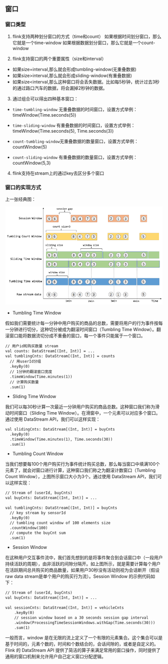 
## 窗口

### 窗口类型
1. flink支持两种划分窗口的方式（time和count）    如果根据时间划分窗口，那么它就是一个time-window    如果根据数据划分窗口，那么它就是一个count-window

2. flink支持窗口的两个重要属性（size和interval）    

* 如果size=interval,那么就会形成tumbling-window(无重叠数据)    
* 如果size>interval,那么就会形成sliding-window(有重叠数据)    
* 如果size<interval,那么这种窗口将会丢失数据。比如每5秒钟，统计过去3秒的通过路口汽车的数据，将会漏掉2秒钟的数据。

3. 通过组合可以得出四种基本窗口：

* `time-tumbling-window` 无重叠数据的时间窗口，设置方式举例：timeWindow(Time.seconds(5)) 
   
* `time-sliding-window`  有重叠数据的时间窗口，设置方式举例：timeWindow(Time.seconds(5), Time.seconds(3)) 


* `count-tumbling-window`无重叠数据的数量窗口，设置方式举例：countWindow(5)    



* `count-sliding-window` 有重叠数据的数量窗口，设置方式举例：countWindow(5,3)
 
4. flink支持在stream上的通过key去区分多个窗口

      
### 窗口的实现方式 

上一张经典图：


![1ee4f402b32040ef6ed9dcc44a212078](images/8-Flink中的窗口.resources/CD34BCB4-E2D4-41AD-B8E7-B6EFDB0BAB82.png)


* Tumbling Time Window

假如我们需要统计每一分钟中用户购买的商品的总数，需要将用户的行为事件按每一分钟进行切分，这种切分被成为翻滚时间窗口（Tumbling Time Window）。翻滚窗口能将数据流切分成不重叠的窗口，每一个事件只能属于一个窗口。

```
// 用户id和购买数量 stream
val counts: DataStream[(Int, Int)] = ...
val tumblingCnts: DataStream[(Int, Int)] = counts
  // 用userId分组
  .keyBy(0) 
  // 1分钟的翻滚窗口宽度
  .timeWindow(Time.minutes(1))
  // 计算购买数量
  .sum(1) 
```

* Sliding Time Window

我们可以每30秒计算一次最近一分钟用户购买的商品总数。这种窗口我们称为滑动时间窗口（Sliding Time Window）。在滑窗中，一个元素可以对应多个窗口。通过使用 DataStream API，我们可以这样实现：

```
val slidingCnts: DataStream[(Int, Int)] = buyCnts
  .keyBy(0) 
  .timeWindow(Time.minutes(1), Time.seconds(30))
  .sum(1)
```

* Tumbling Count Window

当我们想要每100个用户购买行为事件统计购买总数，那么每当窗口中填满100个元素了，就会对窗口进行计算，这种窗口我们称之为翻滚计数窗口（Tumbling Count Window），上图所示窗口大小为3个。通过使用 DataStream API，我们可以这样实现：

```
// Stream of (userId, buyCnts)
val buyCnts: DataStream[(Int, Int)] = ...

val tumblingCnts: DataStream[(Int, Int)] = buyCnts
  // key stream by sensorId
  .keyBy(0)
  // tumbling count window of 100 elements size
  .countWindow(100)
  // compute the buyCnt sum 
  .sum(1)
```

* Session Window

在这种用户交互事件流中，我们首先想到的是将事件聚合到会话窗口中（一段用户持续活跃的周期），由非活跃的间隙分隔开。如上图所示，就是需要计算每个用户在活跃期间总共购买的商品数量，如果用户30秒没有活动则视为会话断开（假设raw data stream是单个用户的购买行为流）。Session Window 的示例代码如下：


```
// Stream of (userId, buyCnts)
val buyCnts: DataStream[(Int, Int)] = ...
    
val sessionCnts: DataStream[(Int, Int)] = vehicleCnts
    .keyBy(0)
    // session window based on a 30 seconds session gap interval 
    .window(ProcessingTimeSessionWindows.withGap(Time.seconds(30)))
    .sum(1)
```

一般而言，window 是在无限的流上定义了一个有限的元素集合。这个集合可以是基于时间的，元素个数的，时间和个数结合的，会话间隙的，或者是自定义的。Flink 的 DataStream API 提供了简洁的算子来满足常用的窗口操作，同时提供了通用的窗口机制来允许用户自己定义窗口分配逻辑。

